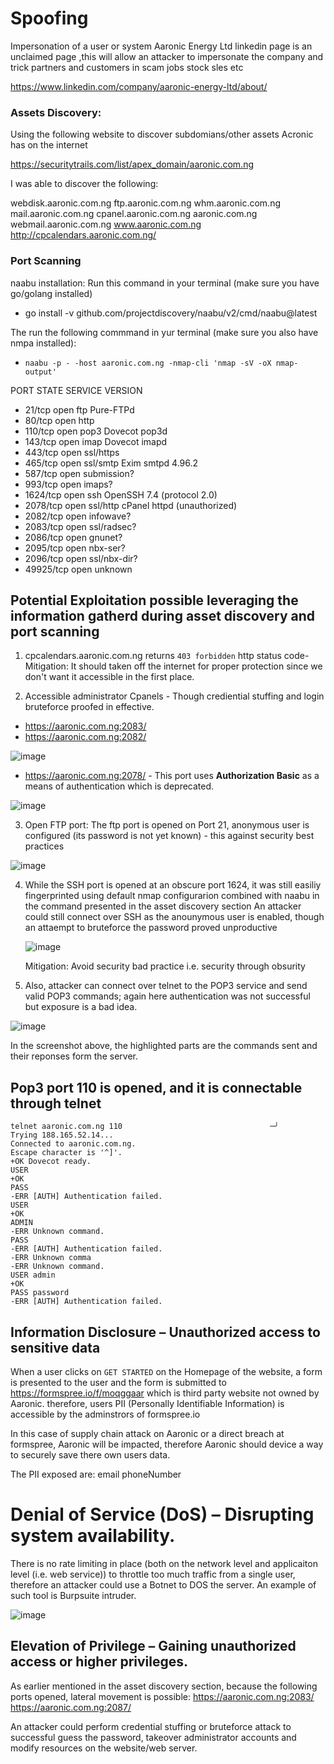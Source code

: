 # Spoofing

Impersonation of a user or system
Aaronic Energy Ltd linkedin page is an unclaimed page ,this will allow an attacker to impersonate the company and trick partners and customers in scam jobs stock sles etc

https://www.linkedin.com/company/aaronic-energy-ltd/about/

 

### Assets Discovery:

Using the following website to discover subdomians/other assets Acronic has on the internet

https://securitytrails.com/list/apex_domain/aaronic.com.ng

I was able to discover the following:

webdisk.aaronic.com.ng
ftp.aaronic.com.ng
whm.aaronic.com.ng
mail.aaronic.com.ng
cpanel.aaronic.com.ng
aaronic.com.ng
webmail.aaronic.com.ng
www.aaronic.com.ng
http://cpcalendars.aaronic.com.ng/


### Port Scanning
naabu installation: Run this command in your terminal (make sure you have go/golang installed)
- go install -v github.com/projectdiscovery/naabu/v2/cmd/naabu@latest    

The run the following commmand in yur terminal (make sure you also have nmpa installed):
 - `naabu -p - -host aaronic.com.ng -nmap-cli 'nmap -sV -oX nmap-output'`


PORT      STATE SERVICE      VERSION
 - 21/tcp    open  ftp          Pure-FTPd
 - 80/tcp    open  http
 - 110/tcp   open  pop3         Dovecot pop3d
 - 143/tcp   open  imap         Dovecot imapd
 - 443/tcp   open  ssl/https
 - 465/tcp   open  ssl/smtp     Exim smtpd 4.96.2
 - 587/tcp   open  submission?
 - 993/tcp   open  imaps?
 - 1624/tcp  open  ssh          OpenSSH 7.4 (protocol 2.0)
 - 2078/tcp  open  ssl/http     cPanel httpd (unauthorized)
 - 2082/tcp  open  infowave?
 - 2083/tcp  open  ssl/radsec?
 - 2086/tcp  open  gnunet?
 - 2095/tcp  open  nbx-ser?
 - 2096/tcp  open  ssl/nbx-dir?
 - 49925/tcp open  unknown


## Potential Exploitation possible leveraging the information gatherd during asset discovery and port scanning

1. cpcalendars.aaronic.com.ng returns `403 forbidden` http status code- 
Mitigation: It should taken off the internet for proper protection since we don't want it accessible in the first place.

2. Accessible administrator Cpanels - Though crediential stuffing and login bruteforce proofed in effective.
  - https://aaronic.com.ng:2083/
  - https://aaronic.com.ng:2082/

![image](https://github.com/user-attachments/assets/06d264f5-404f-4057-a732-ecd46dceb04d)

  - https://aaronic.com.ng:2078/ - This port uses **Authorization Basic** as a means of authentication which is deprecated.
    
  ![image](https://github.com/user-attachments/assets/f7ed1aa6-7f73-4e4e-b415-f19c9c9a3a3e)


3. Open FTP port: The ftp port is opened on Port 21, anonymous user is configured (its password is not yet known) - this against security best practices
   
  ![image](https://github.com/user-attachments/assets/fd49ee80-2bb0-44e4-89cc-816f9ad17089)

4. While the SSH port is opened at an obscure port 1624, it was still easiliy fingerprinted using default nmap configurarion combined with naabu in the command presented in the asset discovery section
   An attacker could still connect over SSH as the anounymous user is enabled, though an attaempt to bruteforce the password proved unproductive
   
   ![image](https://github.com/user-attachments/assets/223ba0a5-4c1b-4792-ac75-66c47d0fd6a3)

   Mitigation: Avoid security bad practice i.e. security through obsurity
   
5. Also, attacker can connect over telnet to the POP3 service and send valid POP3 commands; again here authentication was not successful but exposure is a bad idea.
   
![image](https://github.com/user-attachments/assets/37cfa6e4-f334-4b02-85b0-c608566946a0)

In the screenshot above, the highlighted parts are the commands sent and their reponses form the server.
## Pop3 port 110 is opened, and it is connectable through telnet

```
telnet aaronic.com.ng 110                                 ─╯
Trying 188.165.52.14...
Connected to aaronic.com.ng.
Escape character is '^]'.
+OK Dovecot ready.
USER
+OK
PASS
-ERR [AUTH] Authentication failed.
USER
+OK
ADMIN
-ERR Unknown command.
PASS
-ERR [AUTH] Authentication failed.
-ERR Unknown comma 
-ERR Unknown command.
USER admin
+OK
PASS password
-ERR [AUTH] Authentication failed.
```

## Information Disclosure – Unauthorized access to sensitive data


When a user clicks on `GET STARTED` on the Homepage of the website, a form is presented to the user and the form is submitted to https://formspree.io/f/moqggaar which is third party website not owned by Aaronic. therefore, users PII (Personally Identifiable Information) is accessible by the adminstrors of formspree.io

In this case of supply chain attack on Aaronic or a direct breach at formspree, Aaronic will be impacted, therefore Aaronic should device a way to securely save there own users data.

The PII exposed are:
email
phoneNumber


# Denial of Service (DoS) – Disrupting system availability.

There is no rate limiting in place (both on the network level and applicaiton level (i.e. web service)) to throttle too much traffic from a single user, therefore an attacker could use a Botnet to DOS the server. An example of such tool is Burpsuite intruder.

![image](https://github.com/user-attachments/assets/55197344-174b-4f52-8f03-865ea2351fbb)


## Elevation of Privilege – Gaining unauthorized access or higher privileges.


As earlier mentioned in the asset discovery section, because the following ports opened, lateral movement is possible:
https://aaronic.com.ng:2083/
https://aaronic.com.ng:2087/

An attacker could perform credential stuffing or bruteforce attack to successful guess the password, takeover administrator accounts and modify resources on the website/web server.






